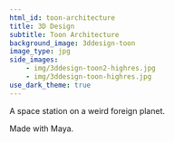 ```yaml
---
html_id: toon-architecture
title: 3D Design
subtitle: Toon Architecture
background_image: 3ddesign-toon
image_type: jpg
side_images:
    - img/3ddesign-toon2-highres.jpg
    - img/3ddesign-toon-highres.jpg
use_dark_theme: true
---
```


A space station on a weird foreign planet.

Made with Maya.